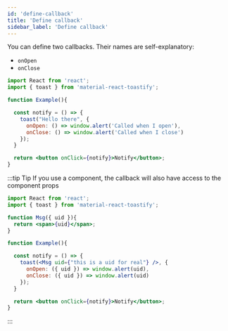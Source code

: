 ```yaml
---
id: 'define-callback'
title: 'Define callback'
sidebar_label: 'Define callback'
---
```


You can define two callbacks. Their names are self-explanatory:

- `onOpen`
- `onClose`

```jsx
import React from 'react';
import { toast } from 'material-react-toastify';

function Example(){

  const notify = () => {
    toast("Hello there", {
      onOpen: () => window.alert('Called when I open'),
      onClose: () => window.alert('Called when I close')
    });
  }

  return <button onClick={notify}>Notify</button>;
}
```

:::tip Tip
  If you use a component, the callback will also have access to the component props

```jsx
import React from 'react';
import { toast } from 'material-react-toastify';

function Msg({ uid }){
  return <span>{uid}</span>;
}

function Example(){

  const notify = () => {
    toast(<Msg uid={"this is a uid for real"} />, {
      onOpen: ({ uid }) => window.alert(uid),
      onClose: ({ uid }) => window.alert(uid)
    });
  }

  return <button onClick={notify}>Notify</button>;
}
```
:::
